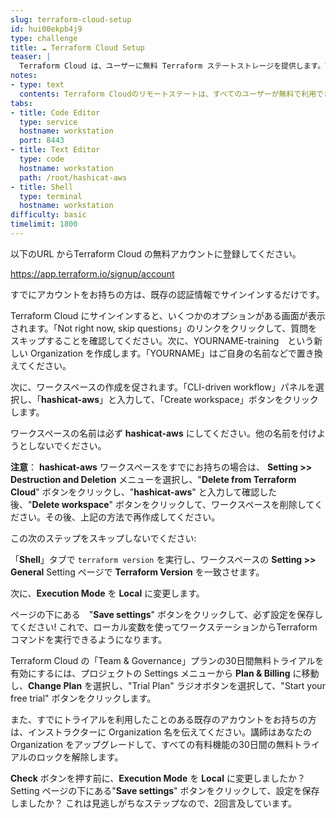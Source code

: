 ```yaml
---
slug: terraform-cloud-setup
id: hui00ekpb4j9
type: challenge
title: ☁️ Terraform Cloud Setup
teaser: |
  Terraform Cloud は、ユーザーに無料 Terraform ステートストレージを提供します。Terraform Cloud にリモートで保存することで、お客様のステートファイルを保護します。
notes:
- type: text
  contents: Terraform Cloudのリモートステートは、すべてのユーザーが無料で利用できます。
tabs:
- title: Code Editor
  type: service
  hostname: workstation
  port: 8443
- title: Text Editor
  type: code
  hostname: workstation
  path: /root/hashicat-aws
- title: Shell
  type: terminal
  hostname: workstation
difficulty: basic
timelimit: 1800
---
```

以下のURL からTerraform Cloud の無料アカウントに登録してください。

https://app.terraform.io/signup/account

すでにアカウントをお持ちの方は、既存の認証情報でサインインするだけです。

Terraform Cloud にサインインすると、いくつかのオプションがある画面が表示されます。「Not right now, skip questions」のリンクをクリックして、質問をスキップすることを確認してください。次に、YOURNAME-training　という新しい Organization を作成します。「YOURNAME」はご自身の名前などで置き換えてください。

次に、ワークスペースの作成を促されます。「CLI-driven workflow」パネルを選択し、「**hashicat-aws**」と入力して、「Create workspace」ボタンをクリックします。

ワークスペースの名前は必ず **hashicat-aws** にしてください。他の名前を付けようとしないでください。

**注意**： **hashicat-aws** ワークスペースをすでにお持ちの場合は、 **Setting >> Destruction and Deletion** メニューを選択し、"**Delete from Terraform Cloud**" ボタンをクリックし、"**hashicat-aws**" と入力して確認した後、"**Delete workspace**" ボタンをクリックして、ワークスペースを削除してください。その後、上記の方法で再作成してください。

この次のステップをスキップしないでください:

「**Shell**」タブで `terraform version` を実行し、ワークスペースの **Setting >> General** Setting ページで **Terraform Version** を一致させます。

次に、**Execution Mode** を **Local** に変更します。

ページの下にある　"**Save settings**" ボタンをクリックして、必ず設定を保存してください! これで、ローカル変数を使ってワークステーションからTerraform コマンドを実行できるようになります。

Terraform Cloud の「Team & Governance」プランの30日間無料トライアルを有効にするには、プロジェクトの Settings メニューから **Plan & Billing** に移動し、**Change Plan** を選択し、"Trial Plan" ラジオボタンを選択して、"Start your free trial" ボタンをクリックします。

また、すでにトライアルを利用したことのある既存のアカウントをお持ちの方は、インストラクターに Organization 名を伝えてください。講師はあなたの Organization をアップグレードして、すべての有料機能の30日間の無料トライアルのロックを解除します。

**Check** ボタンを押す前に、**Execution Mode** を **Local** に変更しましたか？Setting ページの下にある"**Save settings**" ボタンをクリックして、設定を保存しましたか？ これは見逃しがちなステップなので、2回言及しています。